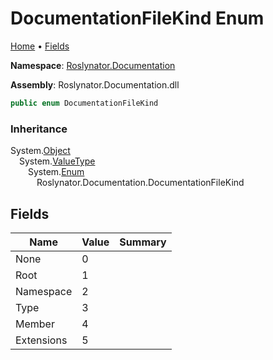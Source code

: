 <a name="_top"></a>

# DocumentationFileKind Enum

[Home](../../../README.md#_top) &#x2022; [Fields](#fields)

**Namespace**: [Roslynator.Documentation](../README.md#_top)

**Assembly**: Roslynator\.Documentation\.dll

```csharp
public enum DocumentationFileKind
```

### Inheritance

System\.[Object](https://docs.microsoft.com/en-us/dotnet/api/system.object)\
&emsp;System\.[ValueType](https://docs.microsoft.com/en-us/dotnet/api/system.valuetype)\
&emsp;&emsp;System\.[Enum](https://docs.microsoft.com/en-us/dotnet/api/system.enum)\
&emsp;&emsp;&emsp;Roslynator\.Documentation\.DocumentationFileKind

## Fields

| Name | Value | Summary |
| ---- | ----- | ------- |
| None | 0 |
| Root | 1 |
| Namespace | 2 |
| Type | 3 |
| Member | 4 |
| Extensions | 5 |

